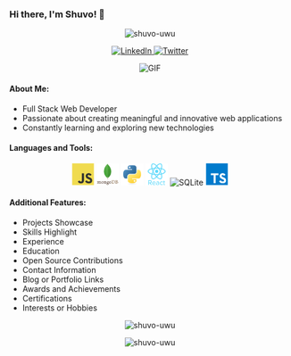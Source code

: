 ### Hi there, I'm Shuvo! 👋

<p align="center">
  <img src="https://komarev.com/ghpvc/?username=shuvo-uwu&label=Profile%20views&color=0e75b6&style=flat" alt="shuvo-uwu" />
</p>

<p align="center">
  <a href="https://www.linkedin.com/in/your-linkedin-url" target="_blank">
    <img src="https://img.shields.io/badge/-LinkedIn-0077B5?style=flat-square&logo=linkedin&logoColor=white" alt="LinkedIn" />
  </a>
  <a href="https://twitter.com/your-twitter-handle" target="_blank">
    <img src="https://img.shields.io/badge/-Twitter-1DA1F2?style=flat-square&logo=twitter&logoColor=white" alt="Twitter" />
  </a>
  <!-- Add more social media badges and links as needed -->
</p>

<p align="center">
  <img src="https://media.giphy.com/media/lTRuG1F4VZ2vq/giphy.gif" alt="GIF" width="300" />
</p>

#### About Me:
- Full Stack Web Developer
- Passionate about creating meaningful and innovative web applications
- Constantly learning and exploring new technologies

#### Languages and Tools:
<p align="center">
  <img src="https://raw.githubusercontent.com/devicons/devicon/master/icons/javascript/javascript-original.svg" alt="JavaScript" width="40" height="40"/>
  <img src="https://raw.githubusercontent.com/devicons/devicon/master/icons/mongodb/mongodb-original-wordmark.svg" alt="MongoDB" width="40" height="40"/>
  <img src="https://raw.githubusercontent.com/devicons/devicon/master/icons/python/python-original.svg" alt="Python" width="40" height="40"/>
  <img src="https://raw.githubusercontent.com/devicons/devicon/master/icons/react/react-original-wordmark.svg" alt="React" width="40" height="40"/>
  <img src="https://www.vectorlogo.zone/logos/sqlite/sqlite-icon.svg" alt="SQLite" width="40" height="40"/>
  <img src="https://raw.githubusercontent.com/devicons/devicon/master/icons/typescript/typescript-original.svg" alt="TypeScript" width="40" height="40"/>
  <!-- Add more languages and tools icons as needed -->
</p>

#### Additional Features:
- Projects Showcase
- Skills Highlight
- Experience
- Education
- Open Source Contributions
- Contact Information
- Blog or Portfolio Links
- Awards and Achievements
- Certifications
- Interests or Hobbies

<p align="center">
  <img src="https://github-readme-stats.vercel.app/api?username=shuvo-uwu&show_icons=true&locale=en" alt="shuvo-uwu" />
</p>

<p align="center">
  <img src="https://github-readme-streak-stats.herokuapp.com/?user=shuvo-uwu" alt="shuvo-uwu" />
</p>
